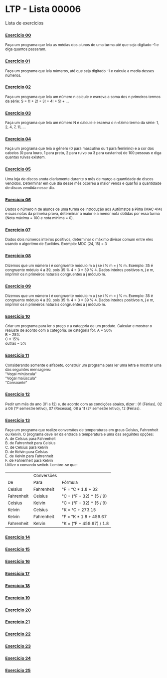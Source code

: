 # LTP - Lista 00006
Lista de exercícios

### <sub>[Exercício 00](https://github.com/albertocerqueira/logica-tecnica-programacao/blob/master/src/br/com/logica/tecnicas/programacao/exercicios00006/Exercicicio00.java "Exercício 00")</sub>
<sub>Faça um programa que leia as médias dos alunos de uma turma até que seja digitado -1 e diga quantos passaram.</sub>

### <sub>[Exercício 01](https://github.com/albertocerqueira/logica-tecnica-programacao/blob/master/src/br/com/logica/tecnicas/programacao/exercicios00006/Exercicicio01.java "Exercício 01")</sub>  
<sub>Faça um programa que leia números, até que seja digitado -1 e calcule a media desses números.</sub>  
	 
### <sub>[Exercício 02](https://github.com/albertocerqueira/logica-tecnica-programacao/blob/master/src/br/com/logica/tecnicas/programacao/exercicios00006/Exercicicio02.java "Exercício 02")</sub>  
<sub>Faça um programa que leia um número n calcule e escreva a soma dos n primeiros termos da série:
S = 1! + 2! + 3! + 4! + 5! + ...</sub>  
	 
### <sub>[Exercício 03](https://github.com/albertocerqueira/logica-tecnica-programacao/blob/master/src/br/com/logica/tecnicas/programacao/exercicios00006/Exercicicio03.java "Exercício 03")</sub>
<sub>Faça um programa que leia um número N e calcule e escreva o n-ézimo termo da série: 1, 2, 4, 7, 11, ...</sub>  
	 
### <sub>[Exercício 04](https://github.com/albertocerqueira/logica-tecnica-programacao/blob/master/src/br/com/logica/tecnicas/programacao/exercicios00006/Exercicicio04.java "Exercício 04")</sub>
<sub>Faça um programa que leia o gênero (0 para masculino ou 1 para feminino) e a cor dos cabelos (0 para louro, 1 para preto, 2 para ruivo ou 3 para castanho) de 100 pessoas e diga quantas ruivas existem.</sub>  
	 
### <sub>[Exercício 05](https://github.com/albertocerqueira/logica-tecnica-programacao/blob/master/src/br/com/logica/tecnicas/programacao/exercicios00006/Exercicicio05.java "Exercício 05")</sub>
<sub>Uma loja de discos anota diariamente durante o mês de março a quantidade de discos vendidos. Determinar em que dia desse mês ocorreu a maior venda e qual foi a quantidade de discos vendida nesse dia.</sub>  

### <sub>[Exercício 06](https://github.com/albertocerqueira/logica-tecnica-programacao/blob/master/src/br/com/logica/tecnicas/programacao/exercicios00006/Exercicicio06.java "Exercício 06")</sub>
<sub>Dados o número n de alunos de uma turma de Introdução aos Autômatos a Pilha (MAC 414) e suas notas da primeira prova, determinar a maior e a menor nota obtidas por essa turma (Nota máxima = 100 e nota mínima = 0).</sub>  

### <sub>[Exercício 07](https://github.com/albertocerqueira/logica-tecnica-programacao/blob/master/src/br/com/logica/tecnicas/programacao/exercicios00006/Exercicicio07.java "Exercício 07")</sub>
<sub>Dados dois números inteiros positivos, determinar o máximo divisor comum entre eles usando o algoritmo de Euclides.
Exemplo: MDC (24, 15) = 3</sub>    

### <sub>[Exercício 08](https://github.com/albertocerqueira/logica-tecnica-programacao/blob/master/src/br/com/logica/tecnicas/programacao/exercicios00006/Exercicicio08.java "Exercício 08")</sub>
<sub>Dizemos que um número i é congruente módulo m a j se i % m = j % m. 
Exemplo: 35 é congruente módulo 4 a 39, pois
35 % 4 = 3 = 39 % 4.
Dados inteiros positivos n, j e m, imprimir os n primeiros naturais congruentes a j módulo m.</sub>  

### <sub>[Exercício 09](https://github.com/albertocerqueira/logica-tecnica-programacao/blob/master/src/br/com/logica/tecnicas/programacao/exercicios00006/Exercicicio09.java "Exercício 09")</sub>
<sub>Dizemos que um número i é congruente módulo m a j se i % m = j % m. 
Exemplo: 35 é congruente módulo 4 a 39, pois
35 % 4 = 3 = 39 % 4.
Dados inteiros positivos n, j e m, imprimir os n primeiros naturais congruentes a j módulo m.</sub>  

### <sub>[Exercício 10](https://github.com/albertocerqueira/logica-tecnica-programacao/blob/master/src/br/com/logica/tecnicas/programacao/exercicios00006/Exercicicio10.java "Exercício 10")</sub>
<sub>Criar um programa para ler o preço e a categoria de um produto. Calcular e mostrar o reajuste de acordo com a categoria: se categoria for: 
A = 50%  
B = 25%  
C = 15%  
outras = 5%</sub>

### <sub>[Exercício 11](https://github.com/albertocerqueira/logica-tecnica-programacao/blob/master/src/br/com/logica/tecnicas/programacao/exercicios00006/Exercicicio11.java "Exercício 11")</sub>
<sub>Considerando somente o alfabeto, construir um programa para ler uma letra e mostrar uma das seguintes mensagens:  
"Vogal minúscula"  
"Vogal maiúscula"  
"Consoante"</sub>

### <sub>[Exercício 12](https://github.com/albertocerqueira/logica-tecnica-programacao/blob/master/src/br/com/logica/tecnicas/programacao/exercicios00006/Exercicicio12.java "Exercício 12")</sub>
<sub>Pedir um mês do ano (01 a 12) e, de acordo com as condições abaixo, dizer : 01 (Férias), 02 a 06 (1º semestre letivo), 07 (Recesso), 08 a 11 (2º semestre letivo), 12 (Férias).</sub>

### <sub>[Exercício 13](https://github.com/albertocerqueira/logica-tecnica-programacao/blob/master/src/br/com/logica/tecnicas/programacao/exercicios00006/Exercicicio13.java "Exercício 13")</sub>
<sub>Faça um programa que realize conversões de temperaturas em graus Celsius, Fahrenheit ou Kelvin. O programa deve ler da entrada a temperatura e uma das seguintes opções:  
A. de Celsius para Fahrenheit  
B. de Fahrenheit para Celsius  
C. de Celsius para Kelvin  
D. de Kelvin para Celsius  
E. de Kelvin para Fahrenheit  
F. de Fahrenheit para Kelvin  
Utilize o comando switch. Lembre-se que:</sub>
<table>
	<tr>
        <td><sub></sub></td>
        <td><sub>Conversões</sub></td>
        <td><sub></sub></td>
    </tr>
    <tr>
        <td><sub>De</sub></td>
        <td><sub>Para</sub></td>
        <td><sub>Fórmula</sub></td>
    </tr>
    <tr>
        <td><sub>Celsius</sub></td>
        <td><sub>Fahrenheit</sub></td>
        <td><sub>°F = °C * 1.8 + 32</sub></td>
    </tr>
    <tr>
        <td><sub>Fahrenheit</sub></td>
        <td><sub>Celsius</sub></td>
        <td><sub>°C = (°F - 32) * (5 / 9)</sub></td>
    </tr>
    <tr>
        <td><sub>Celsius</sub></td>
        <td><sub>Kelvin</sub></td>
        <td><sub>°C = (°F - 32) * (5 / 9)</sub></td>
    </tr>
    <tr>
        <td><sub>Kelvin</sub></td>
        <td><sub>Celsius</sub></td>
        <td><sub>°K = °C + 273.15</sub></td>
    </tr>
    <tr>
        <td><sub>Kelvin</sub></td>
        <td><sub>Fahrenheit</sub></td>
        <td><sub>°F = °K * 1.8 + 459.67</sub></td>
    </tr>
    <tr>
        <td><sub>Fahrenheit</sub></td>
        <td><sub>Kelvin</sub></td>
        <td><sub>°K = (°F + 459.67) / 1.8</sub></sub></td>
    </tr>
</table>

### <sub>[Exercício 14](https://github.com/albertocerqueira/logica-tecnica-programacao/blob/master/src/br/com/logica/tecnicas/programacao/exercicios00006/Exercicicio14.java "Exercício 14")</sub>
<sub></sub>

### <sub>[Exercício 15](https://github.com/albertocerqueira/logica-tecnica-programacao/blob/master/src/br/com/logica/tecnicas/programacao/exercicios00006/Exercicicio15.java "Exercício 15")</sub>
<sub></sub>

### <sub>[Exercício 16](https://github.com/albertocerqueira/logica-tecnica-programacao/blob/master/src/br/com/logica/tecnicas/programacao/exercicios00006/Exercicicio16.java "Exercício 16")</sub>
<sub></sub>

### <sub>[Exercício 17](https://github.com/albertocerqueira/logica-tecnica-programacao/blob/master/src/br/com/logica/tecnicas/programacao/exercicios00006/Exercicicio17.java "Exercício 17")</sub>
<sub></sub>

### <sub>[Exercício 18](https://github.com/albertocerqueira/logica-tecnica-programacao/blob/master/src/br/com/logica/tecnicas/programacao/exercicios00006/Exercicicio18.java "Exercício 18")</sub>
<sub></sub>

### <sub>[Exercício 19](https://github.com/albertocerqueira/logica-tecnica-programacao/blob/master/src/br/com/logica/tecnicas/programacao/exercicios00006/Exercicicio19.java "Exercício 19")</sub>
<sub></sub>

### <sub>[Exercício 20](https://github.com/albertocerqueira/logica-tecnica-programacao/blob/master/src/br/com/logica/tecnicas/programacao/exercicios00006/Exercicicio20.java "Exercício 20")</sub>
<sub></sub>

### <sub>[Exercício 21](https://github.com/albertocerqueira/logica-tecnica-programacao/blob/master/src/br/com/logica/tecnicas/programacao/exercicios00006/Exercicicio21.java "Exercício 21")</sub>
<sub></sub>

### <sub>[Exercício 22](https://github.com/albertocerqueira/logica-tecnica-programacao/blob/master/src/br/com/logica/tecnicas/programacao/exercicios00006/Exercicicio22.java "Exercício 22")</sub>
<sub></sub>

### <sub>[Exercício 23](https://github.com/albertocerqueira/logica-tecnica-programacao/blob/master/src/br/com/logica/tecnicas/programacao/exercicios00006/Exercicicio23.java "Exercício 23")</sub>
<sub></sub>

### <sub>[Exercício 24](https://github.com/albertocerqueira/logica-tecnica-programacao/blob/master/src/br/com/logica/tecnicas/programacao/exercicios00006/Exercicicio24.java "Exercício 24")</sub>
<sub></sub>

### <sub>[Exercício 25](https://github.com/albertocerqueira/logica-tecnica-programacao/blob/master/src/br/com/logica/tecnicas/programacao/exercicios00006/Exercicicio25.java "Exercício 25")</sub>
<sub></sub>
